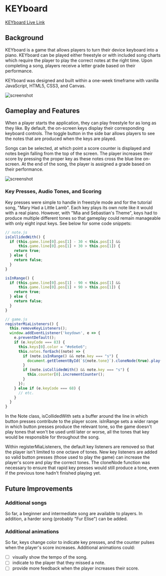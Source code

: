 # KEYboard

[KEYboard Live Link](https://victorli158.github.io/keyboard/)

## Background

KEYboard is a game that allows players to turn their device keyboard into a piano.
KEYboard can be played either freestyle or with included song charts which require the player to play the correct notes at the right time. Upon completing a song, players receive a letter grade based on their performance.

KEYboard was designed and built within a one-week timeframe with vanilla JavaScript, HTML5, CSS3, and Canvas.

![screenshot](http://res.cloudinary.com/nearbytes/image/upload/c_scale,q_100,w_1000/v1496424748/Screen_Shot_2017-06-02_at_10.32.06_AM_rfs35s.png)

## Gameplay and Features

When a player starts the application, they can play freestyle for as long as they like.
By default, the on-screen keys display their corresponding keyboard controls. The toggle button
in the side bar allows players to see the notes that are produced when the keys are played.

Songs can be selected, at which point a score counter is displayed and notes begin falling from the top
of the screen. The player increases their score by pressing the proper key as these notes cross
the blue line on-screen. At the end of the song, the player is assigned a grade based on their performance.

![screenshot](http://res.cloudinary.com/nearbytes/image/upload/c_scale,q_100,w_1000/v1496425494/Screen_Shot_2017-06-02_at_10.44.23_AM_ph02z7.png)

### Key Presses, Audio Tones, and Scoring

Key presses were simple to handle in freestyle mode and for the tutorial song,
"Mary Had a Little Lamb". Each key plays its own note like it would with a real piano.
However, with "Mia and Sebastian's Theme", keys had to produce multiple different tones
so that gameplay could remain manageable with only eight input keys. See below for some code snippets:

```javascript
// note.js
isCollidedWith() {
  if (this.game.line[0].pos[1] - 30 < this.pos[1] &&
      this.game.line[0].pos[1] + 30 > this.pos[1]) {
    return true;
  } else {
    return false;
  }
}

isInRange() {
  if (this.game.line[0].pos[1] - 90 < this.pos[1] &&
      this.game.line[0].pos[1] + 90 > this.pos[1]) {
    return true;
  } else {
    return false;
  }
}
```

```javascript
// game.js
registerMiaListeners() {
  this.removeKeyListeners();
  window.addEventListener('keydown', e => {
    e.preventDefault();
    if (e.keyCode === 83) {
      this.keys[0].color = "#e6e6e6";
      this.notes.forEach((note) => {
        if (note.isInRange() && note.key === "s") {
          document.getElementById(`${note.tone}`).cloneNode(true).play();
        }
        if (note.isCollidedWith() && note.key === "s") {
          this.counter[0].incrementCounter();
        }
      });
    } else if (e.keyCode === 68) {
      // etc.
    }
  }
}
```

In the Note class, isCollidedWith sets a buffer around the line in which button presses contribute to the player score. isInRange sets a wider range in which button presses produce the relevant tone, so the game doesn't play tones that won't be used until later or worse, all the tones that key would be responsible for throughout the song.

Within registerMiaListeners, the default key listeners are removed so that the player isn't limited to one octave of tones. New key listeners are added so valid button presses (those used to play the game) can increase the player's score and play the correct tones. The cloneNode function was necessary to ensure that rapid key presses would still produce a tone, even if the previous tone hadn't finished playing yet.

## Future Improvements

### Additional songs

So far, a beginner and intermediate song are available to players. In addition, a harder song (probably "Fur Elise") can be added.

### Additional animations

So far, keys change color to indicate key presses, and the counter pulses when the player's score increases. Additional animations could:

- [ ] visually show the tempo of the song.
- [ ] indicate to the player that they missed a note.
- [ ] provide more feedback when the player increases their score.
